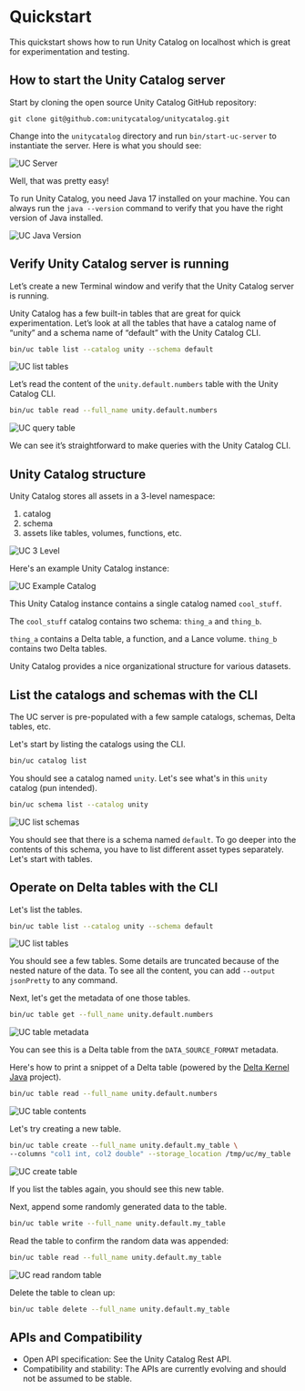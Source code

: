 # Quickstart

This quickstart shows how to run Unity Catalog on localhost which is great for experimentation and testing.

## How to start the Unity Catalog server

Start by cloning the open source Unity Catalog GitHub repository:

```
git clone git@github.com:unitycatalog/unitycatalog.git
```

Change into the `unitycatalog` directory and run `bin/start-uc-server` to instantiate the server.  Here is what you should see:

![UC Server](./assets/images/uc_server.png)

Well, that was pretty easy!

To run Unity Catalog, you need Java 17 installed on your machine.  You can always run the `java --version` command to verify that you have the right version of Java installed.

![UC Java Version](./assets/images/uc_java_version.png)

## Verify Unity Catalog server is running

Let’s create a new Terminal window and verify that the Unity Catalog server is running.

Unity Catalog has a few built-in tables that are great for quick experimentation.  Let’s look at all the tables that have a catalog name of “unity” and a schema name of “default” with the Unity Catalog CLI.

```sh
bin/uc table list --catalog unity --schema default
```

![UC list tables](./assets/images/uc_list_tables.png)

Let’s read the content of the `unity.default.numbers` table with the Unity Catalog CLI.
```sh
bin/uc table read --full_name unity.default.numbers
```

![UC query table](./assets/images/uc_query_table.png)

We can see it’s straightforward to make queries with the Unity Catalog CLI.

## Unity Catalog structure

Unity Catalog stores all assets in a 3-level namespace:

1. catalog
2. schema
3. assets like tables, volumes, functions, etc.

![UC 3 Level](./assets/images/uc-3-level.png)

Here's an example Unity Catalog instance:

![UC Example Catalog](./assets/images/uc_example_catalog.png)

This Unity Catalog instance contains a single catalog named `cool_stuff`.

The `cool_stuff` catalog contains two schema: `thing_a` and `thing_b`.

`thing_a` contains a Delta table, a function, and a Lance volume.  `thing_b` contains two Delta tables.

Unity Catalog provides a nice organizational structure for various datasets.

## List the catalogs and schemas with the CLI

The UC server is pre-populated with a few sample catalogs, schemas, Delta tables, etc.

Let's start by listing the catalogs using the CLI.

```sh
bin/uc catalog list
```

You should see a catalog named `unity`. Let's see what's in this `unity` catalog (pun intended).

```sh
bin/uc schema list --catalog unity
```

![UC list schemas](./assets/images/uc_quickstart_schema_list.png)

You should see that there is a schema named `default`.  To go deeper into the contents of this schema,
you have to list different asset types separately. Let's start with tables.

## Operate on Delta tables with the CLI

Let's list the tables.

```sh
bin/uc table list --catalog unity --schema default
```

![UC list tables](./assets/images/uc_quickstart_table_list.png)

You should see a few tables. Some details are truncated because of the nested nature of the data.
To see all the content, you can add `--output jsonPretty` to any command.

Next, let's get the metadata of one those tables.

```sh
bin/uc table get --full_name unity.default.numbers
```

![UC table metadata](./assets/images/uc_quickstart_table_metadata.png)

You can see this is a Delta table from the `DATA_SOURCE_FORMAT` metadata.

Here's how to print a snippet of a Delta table (powered by the [Delta Kernel Java](https://delta.io/blog/delta-kernel/) project).

```sh
bin/uc table read --full_name unity.default.numbers
```

![UC table contents](./assets/images/uc_quickstart_table_contents.png)

Let's try creating a new table.

```sh
bin/uc table create --full_name unity.default.my_table \
--columns "col1 int, col2 double" --storage_location /tmp/uc/my_table
```

![UC create table](./assets/images/uc_create_table.png)

If you list the tables again, you should see this new table.

Next, append some randomly generated data to the table.

```sh
bin/uc table write --full_name unity.default.my_table
```

Read the table to confirm the random data was appended:

```sh
bin/uc table read --full_name unity.default.my_table
```

![UC read random table](./assets/images/uc_read_random_table.png)

Delete the table to clean up:

```sh
bin/uc table delete --full_name unity.default.my_table
```

## APIs and Compatibility

- Open API specification: See the Unity Catalog Rest API.
- Compatibility and stability: The APIs are currently evolving and should not be assumed to be stable.
